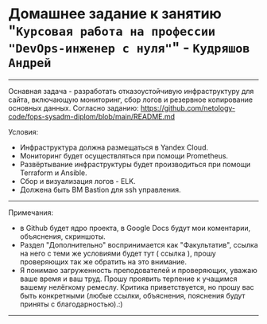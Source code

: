 # Домашнее задание к занятию "`Курсовая работа на профессии "DevOps-инженер с нуля"`" - `Кудряшов Андрей`

---

Оснавная задача - разработать отказоустойчивую инфраструктуру для сайта, включающую мониторинг, сбор логов и резервное копирование основных данных.
Согласно заданию: https://github.com/netology-code/fops-sysadm-diplom/blob/main/README.md

Условия:
* Инфраструктура должна размещаться в Yandex Cloud. 
* Мониторинг будет осуществляться при помощи Prometheus.
* Развёртывание инфраструктуры будет производиться при помощи Terraform и Ansible.
* Сбор и визуализация логов - ELK.
* Должена быть ВМ Bastion для ssh управления.

---

Примечания:

* в Github будет ядро проекта, в Google Docs будут мои коментарии, объяснения, скриншоты.
* Раздел "Дополнительно" воспринимается как "Факультатив", ссылка на него с теми же условиями будет тут ( ссылка ), прошу проверяющих так же обратить на это внимание.
* Я понимаю загруженность преподователей и проверяющих, уважаю ваше время и ваш труд. Прошу проявить терпение к учащимся вашему нелёгкому ремеслу. Критика приветствуется, но прошу вас быть конкретными (любые ссылки, объяснения, пояснения будут приняты с благодарностью).:)

---

